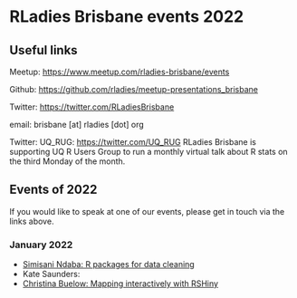 # RLadies Brisbane events 2022

## Useful links

Meetup: https://www.meetup.com/rladies-brisbane/events			

Github: https://github.com/rladies/meetup-presentations_brisbane		

Twitter: https://twitter.com/RLadiesBrisbane

email: brisbane [at] rladies [dot] org 

Twitter: UQ_RUG: https://twitter.com/UQ_RUG RLadies Brisbane is supporting UQ R Users Group to run a monthly virtual talk about R stats on the third Monday of the month.

## Events of 2022

If you would like to speak at one of our events, please get in touch via the links above.

### January 2022

* [Simisani Ndaba: R packages for data cleaning](https://github.com/rladies/meetup-presentations_brisbane/blob/master/2022/01/README.md)
* Kate Saunders:
* [Christina Buelow: Mapping interactively with RSHiny](https://github.com/cabuelow/intro-rshiny-mapping)
